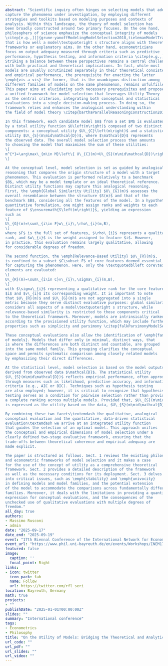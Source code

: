 ```yaml
---
abstract: "Scientific inquiry often hinges on selecting models that adequately
capture the phenomena under investigation, by employing different
strategies and toolkits based on modeling purposes and contexts of
analysis. Within this landscape, the theory of model selection has
been broadly constructed around two primary focuses. On the one hand,
philosophers of science emphasize the conceptual integrity of models
\citep[e.g.,][]{grune-yanoffModelingModelSelection2018,tielemanModelTransferUniversal2022},
that is how well a model\textquoteright s structure aligns with theoretical
frameworks or explanatory aims. On the other hand, econometricians
focus on output adequacy measured through criteria such as predictive
performance, hypothesis testing, and information criteria \citep[e.g.,][]{hotellingStatisticalMethodPhilosophy1958,boxRobustnessStrategyScientific1979,myungImportanceComplexityModel2000,spanosPhilosophyEconometrics2021}.
Striking a balance between these perspectives remains a central challenge,
with both practical and theoretical implications. In fact, while most
models are usually scrutinized separately in their theoretical consistency
and empirical performance, the prerequisite for enacting the latter
\emph{vis a vis} the former, that is the unambigous distinction among
different families of models on the same phenomenon, remains unfulfilled.
This paper aims at elucidating such necessary prerequisites and proposes
a unified framework for model selection that leverages Utility Theory
as the central criterion, integrating both conceptual and statistical
evaluations into a single decision-making process. In doing so, the
framework relies and enhances the analogical understanding within
the field of model theory \citep{barthaParallelReasoningConstruction2010,knuuttilaModellingIndirectRepresentation2017}.

In this framework, each candidate model $m$ from a set $M$ is evaluated
by a total utility function $U\left(m\right)$ composed of two distinct
components: a conceptual utility $U\_{C}\left(m\right)$ and a statistical
utility $U\_{S}(m\mid\mathcal{D})$, where $\mathcal{D}$ represents
the observed data. The overall model selection process then amounts
to choosing the model that maximizes the sum of these utilities:
\[
m^{*}=\arg\max\_{m\in M}\left\{ U\_{C}(m)+U\_{S}(m\mid\mathcal{D})\right\} .
\]

At the conceptual level, model selection is set as guided by analogical
reasoning that compares the origin structure of a model with a target
phenomenon. This evaluation is performed relatively to a benchmark
$B$, which may be a model template or an ideal theoretical reference.
Distinct utility functions may capture this analogical reasoning.
First, the \emph{Global Similarity Utility} $U\_{G}(m)$ assesses the
overall resemblance between the structure $S(m)$ and that of the
benchmark $B$, considering all the features of the model. In a hypothetical
quantitative formulation, one might assign ranks and weights to each
feature of $\ensuremath{S\left(m\right)}$, yielding an expression
such as
\[
U\_{G}(m)=\sum\_{i\in F}w\_{i}\,\rho\_{i}(m,B),
\]
where $F$ is the full set of features, $\rho\_{i}$ represents a qualitative
rank, and $w\_{i}$ is the weight assigned to feature $i$. However,
in practice, this evaluation remains largely qualitative, allowing
for considerable degrees of freedom.

The second function, the \emph{Relevance-Based Utility} $U\_{R}(m)$,
is confined to a subset $C\subset F$ of core features deemed essential
for capturing the phenomenon. Here, only the \textquotedblleft core\textquotedblright{}
elements are evaluated:
\[
U\_{R}(m)=\sum\_{i\in C}v\_{i}\,\sigma\_{i}(m,B),
\]
with $\sigma\_{i}$ representing a qualitative rank for the core feature
$i$ and $v\_{i}$ its corresponding weight. It is important to note
that $U\_{R}(m)$ and $U\_{G}(m)$ are not aggregated into a single
metric because they serve distinct evaluative purposes: global similarity
considers all aspects of a model\textquoteright s structure, while
relevance-based similarity is restricted to those components critical
to the theoretical framework. Moreover, models are intrinsically ranked
according to the provisioned utility function, which may include further
properties such as simplicity and parsimony \citep{falkParsimonyModelSelection2021,bargaglistoffiSimpleModelsComplex2022}.

These conceptual evaluations also allow the identification of \emph{families
of models}. Models that differ only in minimal, distinct ways, that
is where the differences are both distinct and countable, are grouped
into the same model family. This grouping clarifies the conceptual
space and permits systematic comparison among closely related models
by emphasizing their direct differences.

At the statistical level, model selection is based on the model outputs
derived from observed data $\mathcal{D}$. The statistical utility
$U\_{S}(m\mid\mathcal{D})$ reflects empirical performance, often approximated
through measures such as likelihood, predictive accuracy, and information
criteria (e.g., AIC or BIC). Techniques such as hypothesis testing
are also employed; however, it is critical to recognize that hypothesis
testing serves as a condition for pairwise selection rather than providing
a complete ranking across multiple models. Provided that, $U\_{S}(m\mid\mathcal{D})$
is expressed as the utility based on the data, $U\_{S}(m\mid\mathcal{D})$.

By combining these two facets\textemdash the qualitative, analogical
conceptual evaluation and the quantitative, data-driven statistical
evaluation\textemdash we arrive at an integrated utility function
that guides the selection of an optimal model. This approach unifies
the conceptual and empirical dimensions of model selection under a
clearly defined two-stage evaluative framework, ensuring that the
trade-offs between theoretical coherence and empirical adequacy are
made explicit.

The paper is structured as follows. Sect. 1 reviews the existing philosophical
and econometric frameworks of model selection and it makes a case
for the use of the concept of utility as a comprehensive theoretical
framework. Sect. 2 provides a detailed description of the framework
as well as the necessary conditions for its deployment. Sect. 3 delves
into critical issues, such as \emph{stability} and \emph{univocity}
in defining models and model families, and the potential extension
of the model to accommodate the comparisons across fundamentally different
families. Moreover, it deals with the limitations in providing a quantitative
expression for conceptual evaluations, and the consequences of the
unchecked use of qualitative evaluations with multiple degrees of
freedom."
all_day: true
authors:
- Massimo Rusconi
- admin
date: "2025-09-17"
date_end: "2025-09-19"
event: "17th Biennal Conference of the International Network for Economic Method (INEM 2025)"
event_url: "https://www.phil.uni-bayreuth.de/en/events/Workshops/INEM17th/index.html"
featured: false
image:
  caption: ''
  focal_point: Right
links:
- icon: twitter
  icon_pack: fab
  name: Follow
  url: https://twitter.com/rfl_seri
location: Bayreuth, Germany
math: true
projects:
- ""
publishDate: "2025-01-01T00:00:00Z"
slides: ""
summary: "International conference"
tags:
- Econometrics
- Philosophy
title: "On the Utility of Models: Bridging the Theoretical and Analytical Sides of Model Selection"
url_code: ""
url_pdf: ""
url_slides: ""
url_video: ""
---
```

